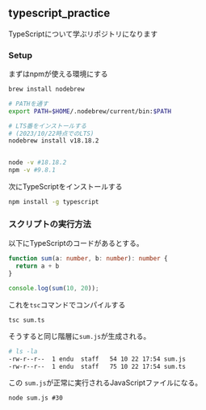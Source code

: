## typescript_practice

TypeScriptについて学ぶリポジトリになります

### Setup

まずはnpmが使える環境にする

```sh
brew install nodebrew

# PATHを通す
export PATH=$HOME/.nodebrew/current/bin:$PATH

# LTS番をインストールする
# (2023/10/22時点でのLTS)
nodebrew install v18.18.2


node -v #18.18.2
npm -v #9.8.1
```

次にTypeScriptをインストールする

```sh
npm install -g typescript
```

### スクリプトの実行方法

以下にTypeScriptのコードがあるとする。

```typescript
function sum(a: number, b: number): number {
  return a + b
}

console.log(sum(10, 20));
```

これを`tsc`コマンドでコンパイルする

```
tsc sum.ts
```

そうすると同じ階層に`sum.js`が生成される。

```sh
# ls -la
-rw-r--r--  1 endu  staff   54 10 22 17:54 sum.js
-rw-r--r--  1 endu  staff   75 10 22 17:54 sum.ts
```

この `sum.js`が正常に実行されるJavaScriptファイルになる。

```
node sum.js #30
```
